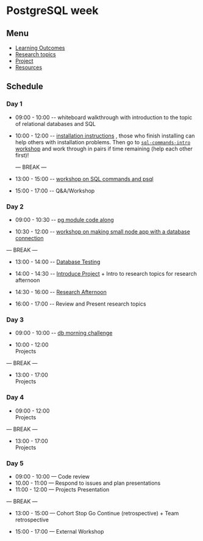 # PostgreSQL week

## Menu

- [Learning Outcomes](./learning-outcomes.md)
- [Research topics](./research-afternoon.md)
- [Project](./project.md)
- [Resources](./resources)

## Schedule

### Day 1

- 09:00 - 10:00 
  -- whiteboard walkthrough with introduction to the topic of relational databases and SQL

- 10:00 - 12:00 
  -- [installation instructions](https://github.com/macintoshhelper/learn-sql/blob/master/postgresql/setup.md)
, those who finish installing can help others with installation problems.
Then go to [`sql-commands-intro` workshop](https://github.com/foundersandcoders/sql-commands-intro/) and work through in pairs if time remaining (help each other first)!
  
  — BREAK —


- 13:00 - 15:00 -- [workshop on SQL commands and psql](https://github.com/foundersandcoders/postgres-workshop)

- 15:00 - 17:00
  -- Q&A/Workshop

### Day 2

- 09:00 - 10:30 -- [pg module code along](https://github.com/ali-7/pg-code-along)

- 10:30 - 12:00 -- [workshop on making small node app with a database connection](https://github.com/ali-7/pg-workshop)


— BREAK —

- 13:00 - 14:00 -- [Database Testing](https://github.com/ali-7/db-testing-ws)

- 14:00 - 14:30
  -- [Introduce Project](./project.md) + Intro to research topics for research afternoon

- 14:30 - 16:00
  -- [Research Afternoon](./research-afternoon.md)

- 16:00 - 17:00
  -- Review and Present research topics

### Day 3

- 09:00 - 10:00 -- [db morning challenge](https://github.com/foundersandcoders/db-morning-challenge)

- 10:00 - 12:00 <br>
  Projects

— BREAK —

- 13:00 - 17:00<br>
  Projects

### Day 4

- 09:00 - 12:00 <br>
  Projects

— BREAK —

- 13:00 - 17:00 <br>
  Projects

### Day 5

- 09:00 - 10:00 — Code review 
- 10.00 - 11:00 — Respond to issues and plan presentations
- 11:00 - 12:00 — Projects Presentation

— BREAK —

- 13:00 - 15:00 — Cohort Stop Go Continue (retrospective) + Team retrospective

- 15:00 - 17:00 — External Workshop
